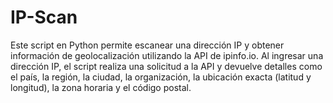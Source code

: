 # IP-Scan
Este script en Python permite escanear una dirección IP y obtener información de geolocalización utilizando la API de ipinfo.io. Al ingresar una dirección IP, el script realiza una solicitud a la API y devuelve detalles como el país, la región, la ciudad, la organización, la ubicación exacta (latitud y longitud), la zona horaria y el código postal.
